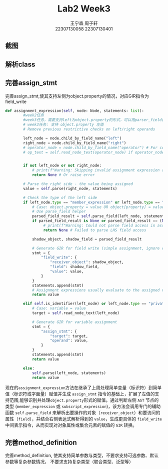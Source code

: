 # <center>Lab2 Week3</center>
<center>王宁森 周子轩</center>
<center>22307130058 22307130401</center>

## 截图


## 解析class

## 完善assign_stmt

完善assign_stmt,使其支持左侧为object.property的情况，对应GIR指令为field_write

```python
def assignment_expression(self, node: Node, statements: list):
        #week2任务
        #week3任务，需要支持left为object.property的形式，可以用parser_field函数帮助解析
        # week3任务: 支持 object.property 左值
        # Remove previous restrictive checks on left/right operands

        left_node = node.child_by_field_name("left")
        right_node = node.child_by_field_name("right")
        # operator_node = node.child_by_field_name("operator") # For compound assignment (optional)
        # op_text = self.read_node_text(operator_node) if operator_node else '='


        if not left_node or not right_node:
            # print(f"Warning: Skipping invalid assignment expression at {node.start_point}")
            return None # Or raise error

        # Parse the right side - the value being assigned
        value = self.parse(right_node, statements)

        # Check the type of the left side
        if left_node.type == "member_expression" or left_node.type == "subscript_expression":
            # Case: object.property = value OR object[property] = value
            # Use parse_field helper
            parsed_field_result = self.parse_field(left_node, statements)
            if parsed_field_result is None or parsed_field_result == (None, None):
                 # print(f"Warning: Could not parse field access in assignment LHS: {self.read_node_text(left_node)}")
                 return None # Failed to parse LHS field access

            shadow_object, shadow_field = parsed_field_result

            # Generate GIR for field write (simple assignment, ignore compound for now)
            stmt = {
                "field_write": {
                    "receiver_object": shadow_object,
                    "field": shadow_field,
                    "value": value,
                }
            }
            statements.append(stmt)
            # Assignment expressions usually evaluate to the assigned value
            return value

        elif self.is_identifier(left_node) or left_node.type == "private_property_identifier":
            # Case: variable = value
            target = self.read_node_text(left_node)

            # Generate GIR for variable assignment
            stmt = {
                "assign_stmt": {
                    "target": target,
                    "operand": value,
                }
            }
            statements.append(stmt)
            return value

        else:
            self.parse(left_node, statements)
            return value  
```

现在的`assignment_expression`方法在继承了上周处理简单变量（标识符）到简单值（标识符或字面量）赋值并生成 `assign_stmt` 指令的基础上，扩展了左值的支持范围,能够识别并处理`object.property`形式的赋值。通过判断左侧 `AST` 节点的类型 (`member_expression` 或 `subscript_expression`)，该方法会调用专门的辅助函数 `self.parse_field` 来解析出要操作的对象（`receiver_object`）和要访问的属性（`field`），并结合右侧表达式解析得到的 `value`，生成更具体的 `field_write` 中间表示指令，从而实现对对象属性或集合元素的赋值的 `GIR` 转换。

## 完善method_definition

完善method_definition, 使其支持简单参数与类型，不要求支持可选参数、默认参数等复杂参数情况，
不要求支持复杂类型（联合类型、泛型等）